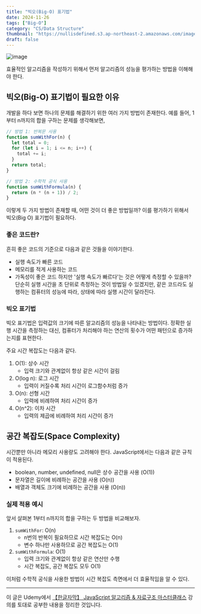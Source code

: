 ```yaml
---
title: "빅오(Big-O) 표기법"
date: 2024-11-26
tags: ["Big-O"]
category: "CS/Data Structure"
thumbnail: "https://nullisdefined.s3.ap-northeast-2.amazonaws.com/images/f33e7091d0a8cb916e89b70eced5c553.png"
draft: false
---
```


![image](https://nullisdefined.s3.ap-northeast-2.amazonaws.com/images/f33e7091d0a8cb916e89b70eced5c553.png)

효율적인 알고리즘을 작성하기 위해서 먼저 알고리즘의 성능을 평가하는 방법을 이해해야 한다.

## 빅오(Big-O) 표기법이 필요한 이유
개발을 하다 보면 하나의 문제를 해결하기 위한 여러 가지 방법이 존재한다. 예를 들어, 1부터 n까지의 합을 구하는 문제를 생각해보면,
```js
// 방법 1: 반복문 사용
function sumWithFor(n) {
  let total = 0;
  for (let i = 1; i <= n; i++) {
    total += i;
  }
  return total;
}

// 방법 2: 수학적 공식 사용
function sumWithFormula(n) {
  return (n * (n + 1)) / 2;
}

```
이렇게 두 가지 방법이 존재할 때, 어떤 것이 더 좋은 방법일까? 이를 평가하기 위해서 빅오(Big O) 표기법이 필요하다.

### 좋은 코드란?
흔히 좋은 코드의 기준으로 다음과 같은 것들을 이야기한다.
- 실행 속도가 빠른 코드
- 메모리를 적게 사용하는 코드
- 가독성이 좋은 코드
하지만 '실행 속도가 빠르다'는 것은 어떻게 측정할 수 있을까? 단순히 실행 시간을 초 단위로 측정하는 것이 방법일 수 있겠지만, 같은 코드라도 실행하는 컴퓨터의 성능에 따라, 상태에 따라 실행 시간이 달라진다. 
### 빅오 표기법
빅오 표기법은 입력값의 크기에 따른 알고리즘의 성능을 나타내는 방법이다. 정확한 실행 시간을 측정하는 대신, 컴퓨터가 처리해야 하는 연산의 횟수가 어떤 패턴으로 증가하는지를 표현한다.

주요 시간 복잡도는 다음과 같다.
1. O(1): 상수 시간
	- 입력 크기와 관계없이 항상 같은 시간이 걸림
2. O(log n): 로그 시간
	- 입력이 커질수록 처리 시간이 로그함수처럼 증가
3. O(n): 선형 시간
	- 입력에 비례하여 처리 시간이 증가
4. O(n^2): 이차 시간
	- 입력의 제곱에 비례하여 처리 시간이 증가

## 공간 복잡도(Space Complexity)
시간뿐만 아니라 메모리 사용량도 고려해야 한다. JavaScript에서는 다음과 같은 규칙이 적용된다.
- boolean, number, undefined, null은 상수 공간을 사용 (O(1))
- 문자열은 길이에 비례하는 공간을 사용 (O(n))
- 배열과 객체도 크기에 비례하는 공간을 사용 (O(n))
### 실제 적용 예시
앞서 살펴본 1부터 n까지의 합을 구하는 두 방법을 비교해보자.
1. `sumWithFor`: O(n)
    - n번의 반복이 필요하므로 시간 복잡도는 O(n)
    - 변수 하나만 사용하므로 공간 복잡도는 O(1)
2. `sumWithFormula`: O(1)
    - 입력 크기와 관계없이 항상 같은 연산만 수행
    - 시간 복잡도, 공간 복잡도 모두 O(1)

이처럼 수학적 공식을 사용한 방법이 시간 복잡도 측면에서 더 효율적임을 알 수 있다.

---
이 글은 Udemy에서 [【한글자막】 JavaScript 알고리즘 & 자료구조 마스터클래스](https://www.udemy.com/course/best-javascript-data-structures/) 강의를 토대로 공부한 내용을 정리한 것입니다.